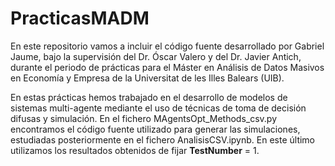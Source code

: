 # PracticasMADM
En este repositorio vamos a incluir el código fuente desarrollado por Gabriel Jaume, bajo la supervisión del Dr. Óscar Valero y del Dr. Javier Antich, durante el periodo de prácticas para el Máster en Análisis de Datos Masivos en Economía y Empresa de la Universitat de les Illes Balears (UIB).

En estas prácticas hemos trabajado en el desarrollo de modelos de sistemas multi-agente mediante el uso de técnicas de toma de decisión difusas y simulación.
En el fichero MAgentsOpt_Methods_csv.py encontramos el código fuente utilizado para generar las simulaciones, estudiadas posteriormente en el fichero AnalisisCSV.ipynb.
En este último utilizamos los resultados obtenidos de fijar __TestNumber__ = 1.
